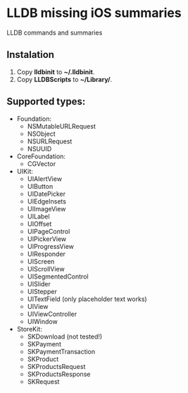 LLDB missing iOS summaries
==========================

LLDB commands and summaries

## Instalation
1. Copy **lldbinit** to **~/.lldbinit**.
2. Copy **LLDBScripts** to **~/Library/**.

## Supported types:
- Foundation:
    - NSMutableURLRequest
    - NSObject
    - NSURLRequest
    - NSUUID
- CoreFoundation:
    - CGVector
- UIKit:
    - UIAlertView
    - UIButton
    - UIDatePicker
    - UIEdgeInsets
    - UIImageView
    - UILabel
    - UIOffset
    - UIPageControl
    - UIPickerView
    - UIProgressView
    - UIResponder
    - UIScreen
    - UIScrollView
    - UISegmentedControl
    - UISlider
    - UIStepper
    - UITextField (only placeholder text works)
    - UIView
    - UIViewController
    - UIWindow
- StoreKit:
    - SKDownload (not tested!)
    - SKPayment
    - SKPaymentTransaction
    - SKProduct
    - SKProductsRequest
    - SKProductsResponse
    - SKRequest
